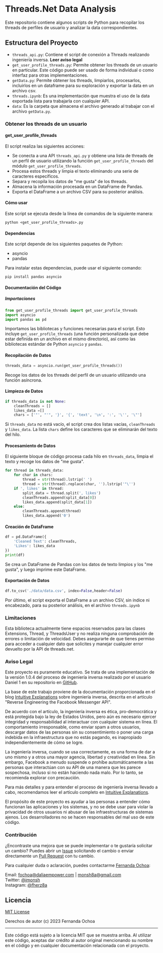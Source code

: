 # Threads.Net Data Analysis

Este repositorio contiene algunos scripts de Python para recopilar los threads de perfiles de usuario y analizar la data correspondientes. 

## Estructura del Proyecto

* ```threads_api.py```: Contiene el script de conexión a Threads realizando ingeniería inversa. **Leer aviso legal**
* ```get_user_profile_threads.py```: Permite obtener los threads de un usuario en particular. Este código puede ser usado de forma individual o como interfaz para otras implementaciones.
* ```getData.py```: Permite obtener los threads, limpiarlos, procesarlos, incluirlos en un dataframe para su exploración y exportar la data en un archivo csv.
* ```threads.ipynb```: Es una implementación que muestra el uso de la data exportada lista para trabajarla con cualquier API.
* ```data```: Es la carpeta que almacena el archivo generado al trabajar con el archivo ```getData.py```.

### Obtener los threads de un usuario

#### get_user_profile_threads
El script realiza las siguientes acciones:

- Se conecta a una API ```threads_api.py``` y obtiene una lista de threads de un perfil de usuario utilizando la función `get_user_profile_threads` del módulo `get_user_profile_threads`.
- Procesa estos threads y limpia el texto eliminando una serie de caracteres específicos.
- Separa y recopila los datos de "me gusta" de los threads.
- Almacena la información procesada en un DataFrame de Pandas.
- Exporta el DataFrame a un archivo CSV para su posterior análisis.

#### Cómo usar

Este script se ejecuta desde la línea de comandos de la siguiente manera:

```shell
python <get_user_profile_threads>.py
```

#### Dependencias

Este script depende de los siguientes paquetes de Python:

- asyncio
- pandas

Para instalar estas dependencias, puede usar el siguiente comando:

```shell
pip install pandas asyncio
```

#### Documentación del Código

##### Importaciones

```python
from get_user_profile_threads import get_user_profile_threads
import asyncio
import pandas as pd
```

Importamos las bibliotecas y funciones necesarias para el script. Esto incluye `get_user_profile_threads` (una función personalizada que debe estar definida en un archivo en el mismo directorio), así como las bibliotecas estándar de Python `asyncio` y `pandas`.

#### Recopilación de Datos

```python
threads_data = asyncio.run(get_user_profile_threads())
```

Recoge los datos de los threads del perfil de un usuario utilizando una función asíncrona.

#### Limpieza de Datos

```python
if threads_data is not None:
    cleanThreads = []
    likes_data =[]
    chars = ['"', "'", '}', '{', 'text', '\n', ':', '\'', '\"']
```

Si `threads_data` no está vacío, el script crea dos listas vacías, `cleanThreads` y `likes_data`. La lista `chars` define los caracteres que se eliminarán del texto del hilo.

#### Procesamiento de Datos

El siguiente bloque de código procesa cada hilo en `threads_data`, limpia el texto y recoge los datos de "me gusta".

```python
for thread in threads_data:
    for char in chars:
        thread = str(thread).lstrip(' ')
        thread = str(thread).replace(char, '').lstrip('"\'')
    if ', likes' in thread:
        split_data = thread.split(', likes')
        cleanThreads.append(split_data[0])
        likes_data.append(split_data[1])
    else:
        cleanThreads.append(thread)
        likes_data.append('0')
```

#### Creación de DataFrame

```python
df = pd.DataFrame({
    'Cleaned Text': cleanThreads,
    'Likes': likes_data
})
print(df)
```

Se crea un DataFrame de Pandas con los datos de texto limpios y los "me gusta", y luego imprime este DataFrame.

#### Exportación de Datos

```python
df.to_csv('./data/data.csv', index=False,header=False)
```

Por último, el script exporta el DataFrame a un archivo CSV, sin índice ni encabezado, para su posterior análisis, en el archivo ```threads.ipynb```


### Limitaciones

Esta biblioteca actualmente tiene espacios reservados para las clases Extensions, Thread, y ThreadsUser y no realiza ninguna comprobación de errores o limitación de velocidad. Debes asegurarte de que tienes permiso para acceder a cualquier dato que solicites y manejar cualquier error devuelto por la API de threads.net.

### Aviso Legal

Este proyecto es puramente educativo. Se trata de una implementación de la versión 1.0.4 del proceso de ingeniería inversa realizado por el usuario Daniel 1 en su repositorio en [GitHub](https://github.com/Danie1/threads-api).

La base de este trabajo proviene de la documentación proporcionada en el blog [Intuitive Explanations](https://intuitiveexplanations.com/tech/messenger) sobre ingeniería inversa, descrita en el artículo "Reverse Engineering the Facebook Messenger API".

De acuerdo con el artículo, la ingeniería inversa es ética, pro-democrática y está protegida bajo la ley de Estados Unidos, pero aún es necesario ejercer integridad y responsabilidad al interactuar con cualquier sistema en línea. El comportamiento irresponsable, como enviar spam a otros usuarios, descargar datos de las personas sin su consentimiento o poner una carga indebida en la infraestructura que no estás pagando, es inapropiado independientemente de cómo se logre.

La ingeniería inversa, cuando se usa correctamente, es una forma de dar a uno mismo y a otros una mayor agencia, libertad y creatividad en línea. Sin embargo, Facebook a menudo suspende o prohíbe automáticamente a las personas que interactúan con su API de una manera que les parece sospechosa, incluso si no están haciendo nada malo. Por lo tanto, se recomienda explorar con precaución.

Para más detalles y para entender el proceso de ingeniería inversa llevado a cabo, recomendamos leer el artículo completo en [Intuitive Explanations](https://intuitiveexplanations.com/tech/messenger).

El propósito de este proyecto es ayudar a las personas a entender cómo funcionan las aplicaciones y los sistemas, y no se debe usar para violar la privacidad de otros usuarios ni abusar de las infraestructuras de sistemas ajenos. Los desarrolladores no se hacen responsables del mal uso de este código.

### Contribución

¿Encontraste una mejora que se puede implementar o te gustaría solicitar un cambio? Puedes abrir un [Issue](https://github.com/FernandaOchoa/ThreadsAPI/issues) solicitando el cambio o enviar directamente un [Pull Request](https://github.com/FernandaOchoa/ThreadsAPI/pulls) con tu cambio.

Para cualquier duda o aclaración, puedes contactarme [Fernanda Ochoa](https://github.com/FernandaOchoa):

Email: fochoa@daliaempower.com | monsh8a@gmail.com  
Twitter: [@imonsh](https://twitter.com/imonsh)  
Instagram: [@fherz8a](https://www.instagram.com/fherz8a/)

## Licencia


[MIT License](https://github.com/FernandaOchoa/ThreadsAPI/blob/main/LICENSE)

Derechos de autor (c) 2023 Fernanda Ochoa

---

Este código está sujeto a la licencia MIT que se muestra arriba. Al utilizar este código, aceptas dar crédito al autor original mencionando su nombre en el código y en cualquier documentación relacionada con el proyecto.

